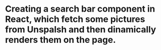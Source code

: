 # Creating a search bar component in React, which fetch some pictures from Unspalsh and then dinamically renders them on the page.

